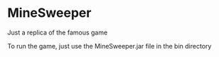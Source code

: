 # MineSweeper
Just a replica of the famous game

To run the game, just use the MineSweeper.jar file in the bin directory
